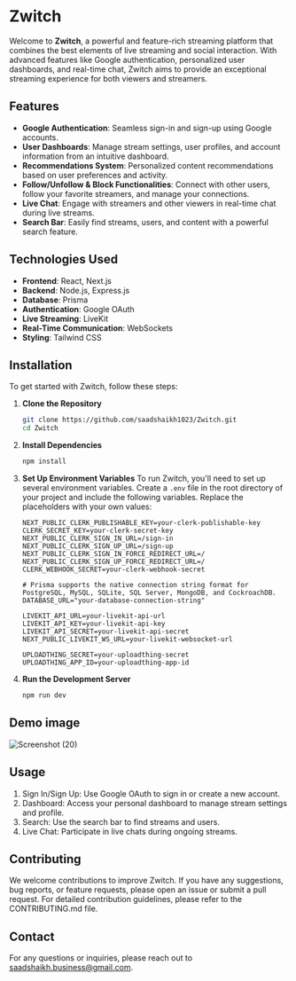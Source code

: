 # Zwitch

Welcome to **Zwitch**, a powerful and feature-rich streaming platform that combines the best elements of live streaming and social interaction. With advanced features like Google authentication, personalized user dashboards, and real-time chat, Zwitch aims to provide an exceptional streaming experience for both viewers and streamers.

## Features

- **Google Authentication**: Seamless sign-in and sign-up using Google accounts.
- **User Dashboards**: Manage stream settings, user profiles, and account information from an intuitive dashboard.
- **Recommendations System**: Personalized content recommendations based on user preferences and activity.
- **Follow/Unfollow & Block Functionalities**: Connect with other users, follow your favorite streamers, and manage your connections.
- **Live Chat**: Engage with streamers and other viewers in real-time chat during live streams.
- **Search Bar**: Easily find streams, users, and content with a powerful search feature.

## Technologies Used

- **Frontend**: React, Next.js
- **Backend**: Node.js, Express.js
- **Database**: Prisma
- **Authentication**: Google OAuth
- **Live Streaming**: LiveKit
- **Real-Time Communication**: WebSockets
- **Styling**: Tailwind CSS

## Installation

To get started with Zwitch, follow these steps:

1. **Clone the Repository**

   ```bash
   git clone https://github.com/saadshaikh1023/Zwitch.git
   cd Zwitch

2. **Install Dependencies**
   ```bash
   npm install

3. **Set Up Environment Variables**
    To run Zwitch, you'll need to set up several environment variables. Create a `.env` file in the root directory of your project and include the following variables. Replace the placeholders with your own values:
    ```env
    NEXT_PUBLIC_CLERK_PUBLISHABLE_KEY=your-clerk-publishable-key
   CLERK_SECRET_KEY=your-clerk-secret-key
   NEXT_PUBLIC_CLERK_SIGN_IN_URL=/sign-in
   NEXT_PUBLIC_CLERK_SIGN_UP_URL=/sign-up
   NEXT_PUBLIC_CLERK_SIGN_IN_FORCE_REDIRECT_URL=/
   NEXT_PUBLIC_CLERK_SIGN_UP_FORCE_REDIRECT_URL=/
   CLERK_WEBHOOK_SECRET=your-clerk-webhook-secret

   # Prisma supports the native connection string format for PostgreSQL, MySQL, SQLite, SQL Server, MongoDB, and CockroachDB.
   DATABASE_URL="your-database-connection-string"

   LIVEKIT_API_URL=your-livekit-api-url
   LIVEKIT_API_KEY=your-livekit-api-key
   LIVEKIT_API_SECRET=your-livekit-api-secret
   NEXT_PUBLIC_LIVEKIT_WS_URL=your-livekit-websocket-url

   UPLOADTHING_SECRET=your-uploadthing-secret
   UPLOADTHING_APP_ID=your-uploadthing-app-id

4. **Run the Development Server**
     ```bash
    npm run dev

## Demo image
![Screenshot (20)](https://github.com/user-attachments/assets/662314fd-de76-4796-a80c-67ee78444560)

## Usage
1) Sign In/Sign Up: Use Google OAuth to sign in or create a new account.
2) Dashboard: Access your personal dashboard to manage stream settings and profile.
3) Search: Use the search bar to find streams and users.
4) Live Chat: Participate in live chats during ongoing streams.
   
## Contributing
We welcome contributions to improve Zwitch. If you have any suggestions, bug reports, or feature requests, please open an issue or submit a pull request. For detailed contribution guidelines, please refer to the CONTRIBUTING.md file.

## Contact
For any questions or inquiries, please reach out to saadshaikh.business@gmail.com.
